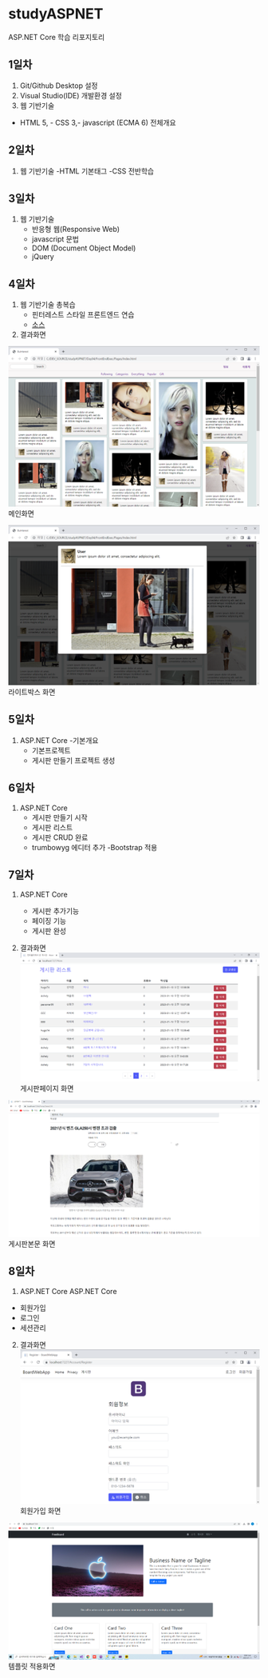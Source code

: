 # studyASPNET
ASP.NET Core 학습 리포지토리

## 1일차
1. Git/Github Desktop 설정
2. Visual Studio(IDE) 개발환경 설정
3. 웹 기반기술
  - HTML 5,  - CSS 3,- javascript (ECMA 6) 전체개요
  

## 2일차
1. 웹 기반기술
  -HTML 기본태그
  -CSS 전반학습
  


## 3일차
1. 웹 기반기술
    - 반응형 웹(Responsive Web)
	- javascript 문법
	- DOM (Document Object Model)
	- jQuery

## 4일차

1. 웹 기반기술 총복습
   - 핀터레스트 스타일 프론트엔드 연습
   - [소스](https://github.com/youngjea-Choi/studyASPNET/tree/main/Day04/FrontEndExec/Pages)
2. 결과화면


![메인화며](https://raw.githubusercontent.com/youngjea-Choi/studyASPNET/main/images/html_screen01.png)   
메인화면 

![라이트박스 화면](https://raw.githubusercontent.com/youngjea-Choi/studyASPNET/main/images/html_screen02.png)
라이트박스 화면
   

## 5일차
1. ASP.NET Core
   -기본개요
   - 기본프로젝트
   - 게시판 만들기 프로젝트 생성
   
## 6일차
1. ASP.NET Core
   - 게시판 만들기 시작
   - 게시판 리스트
   - 게시판 CRUD 완료
   - trumbowyg 에디터 추가
   -Bootstrap 적용
   
## 7일차
1. ASP.NET Core
   - 게시판 추가기능
   - 페이징 기능
   - 게시판 완성
   
2. 결과화면
![게시판 페이지 화면](https://raw.githubusercontent.com/youngjea-Choi/studyASPNET/main/images/aspnet_screen01.png)  
게시판페이지 화면 

![게시판 본문 화면](https://github.com/youngjea-Choi/studyASPNET/blob/main/images/aspnet_screen02.png?raw=true)  
게시판본문 화면
## 8일차
1. ASP.NET Core
  ASP.NET Core
  - 회원가입
  - 로그인
  - 세션관리
   
2. 결과화면
![회원가입 화면](https://github.com/youngjea-Choi/studyASPNET/blob/main/images/aspnet_screen03.png?raw=true) 
회원가입 화면


![템플릿적용화면](https://github.com/youngjea-Choi/studyASPNET/blob/main/images/aspnet_screen04.png?raw=true)
템플릿 적용화면
